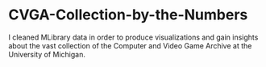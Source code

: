 # CVGA-Collection-by-the-Numbers
I cleaned MLibrary data in order to produce visualizations and gain insights about the vast collection of the Computer and Video Game Archive at the University of Michigan.
